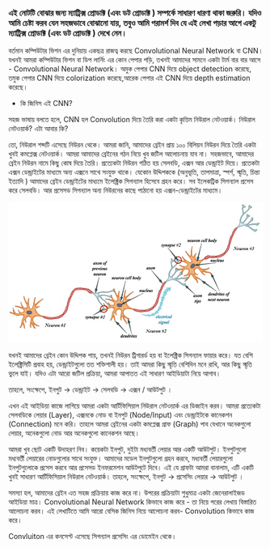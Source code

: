 ### এই নোটটি বোঝার জন্য ম্যাট্রিক্স প্রোডাক্ট (এবং ডট প্রোডাক্ট ) সম্পর্কে সাধারণ ধারণা থাকা জরুরি। যদিও আমি চেষ্টা করব যেন সহজভাবে বোঝানো যায়, তবুও আমি পরামর্শ দিব যে এই লেখা পড়ার আগে একটু ম্যাট্রিক্স প্রোডাক্ট (এবং ডট প্রোডাক্ট ) দেখে নেন।

বর্তমান কম্পিউটার ভিশন এর দুনিয়ায় একছত্র রাজত্ব করছে Convolutional Neural Network বা CNN। যখনই আমরা কম্পিউটার ভিশন বা  ডিপ লার্নিং এর কোন পেপার পড়ি, তখনই আমাদের সামনে একটা টার্ম বার বার আসে - Convolutional Neural Network।  অমুক পেপার CNN দিয়ে object detection করেছে, তমুক পেপার CNN দিয়ে colorization করেছে,আরেক পেপার এই CNN দিয়ে depth estimation করেছে।

* কি জিনিস এই CNN?

সহজ ভাষায় বলতে হলে, CNN হল Convolution দিয়ে তৈরি করা একটা কৃত্তিম   নিউরাল নেটওয়ার্ক। নিউরাল নেটওয়ার্ক? এটা আবার কি?

তো, নিউরাল শব্দটি এসেছে নিউরন থেকে। আমরা জানি, আমাদের ব্রেইন প্রায় ১০০ বিলিয়ন নিউরন দিয়ে তৈরি একটা খুবই কমপ্লেক্স নেটওয়ার্ক। আমরা আমাদের ব্রেইনের গঠন নিয়ে খুব জটিল আলোচনায় যাব না। সহজভাবে, আমাদের ব্রেইন নিউরন নামে কিছু কোষ দিয়ে তৈরি। প্রত্যেকটা নিউরন গঠিত হয় সেলবডি, এক্সন আর ডেন্ড্রাইট দিয়ে। প্রতেকটা এক্সন ডেন্ড্রাইটের মাধ্যমে অন্য এক্সনে সাথে সংযুক্ত থাকে। যেকোন উদ্দিপককে (অনুভূতি, তাপমাত্রা, স্পর্শ, স্মৃতি, চিন্তা ইত্যাদি ) আমাদের ব্রেইন ডেন্ড্রাইটের মাধ্যমে ইলেক্ট্রিক সিগন্যাল হিসেবে গ্রহন করে। সব ইলেকট্রিক সিগন্যাল প্রসেস করে সেলবডি। আর প্রসেসড সিগন্যাল অন্য নিউরনের কাছে পাঠানো হয় এক্সন-ডেন্ড্রাইটের মাধ্যমে।

![Alt text](./blog_images/brain.jpg?raw=true "Brain")

যখনই আমাদের ব্রেইন কোন উদ্দিপক পায়, তখনই নিউরন ট্রিগারর্ড হয় বা ইলেক্ট্রিক সিগন্যাল ফায়ার করে। যত বেশি ইলেক্ট্রিসিটি প্রবাহ হয়, ডেন্ড্রাইটগুলো তত শক্তিশালী হয়। তাই আমরা কিছু স্মৃতি বেশিদিন মনে রাখি, আর কিছু স্মৃতি ভুলে যাই। যদিও এটা আরো জটিল প্রক্রিয়া, আমরা আপাতত এই সাধারণ আইডিয়াটা নিয়ে আগাব।

তাহলে, সংক্ষেপে, ইনপুট -> ডেন্ড্রাইট -> সেলবডি -> এক্সন / আউটপুট ।

এখন এই আইডিয়া কাজে লাগিয়ে আমরা একটা আর্টিফিসিয়াল নিউরাল নেটওয়ার্ক এর ডিজাইন করব। আমরা প্রত্যেকটা সেলবডিকে লেয়ার (Layer), এক্সনকে নোড বা ইনপুট (Node/Input) এবং ডেন্ড্রাইটকে কানেকশন (Connection) মনে করি। তাহলে আমরা ব্রেইনের একটা কমপ্লেক্স গ্রাফ (Graph) পাব যেখানে অনেকগুলো লেয়ার, অনেকগুলো নোড আর অনেকগুলো কানেকশন আছে।

আমরা খুব ছোট একটি উদাহরণ নিব। কয়েকটা ইনপুট, দুইটা মধ্যবর্তী লেয়ার আর একটি আউটপুট। ইনপুটগুলো মধ্যবর্তী লেয়ারের নোডগুলোর সাথে সংযুক্ত। আমাদের মডেল ইনপুটগুলো গ্রহন করবে, মধ্যবর্তী লেয়ারগুলো ইনপুটগুলোকে প্রসেস করবে আর প্রসেসড ইনফরমেশন আউটপুটে দিবে। এই যে গ্রাফটা আমরা বানালাম, এটি একটি খুবই সাধারণ আর্টিফিসিয়াল নিউরাল নেটওয়ার্ক।
তাহলে, সংক্ষেপে, ইনপুট -> প্রসেসিং লেয়ার -> আউটপুট ।

সমস্যা হল, আমাদের ব্রেইন এত সহজ প্রক্রিয়ায় কাজ করে না। উপরের প্রক্রিয়াটা শুধুমাত্র একটা জেনেরালাইজড আইডিয়া মাত্র। Convolutional Neural Network কিভাবে কাজ করে - তা নিয়ে পরের লেখায় বিস্তারিত আলোচনা করব। এই লেখাটিতে আমি আরো বেসিক জিনিস নিয়ে আলোচনা করব- Convolution কিভাবে কাজ করে।

Convluiton এর কনসেপ্ট এসেছে সিগন্যাল প্রসেসিং এর ডোমেইন থেকে।
